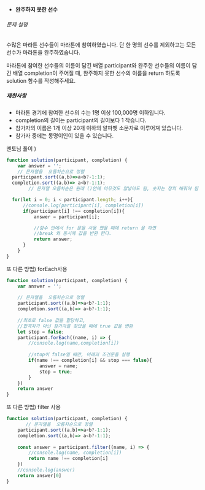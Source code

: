 - #### 완주하지 못한 선수

###### 문제 설명

수많은 마라톤 선수들이 마라톤에 참여하였습니다. 단 한 명의 선수를 제외하고는 모든 선수가 마라톤을 완주하였습니다.

마라톤에 참여한 선수들의 이름이 담긴 배열 participant와 완주한 선수들의 이름이 담긴 배열 completion이 주어질 때, 완주하지 못한 선수의 이름을 return 하도록 solution 함수를 작성해주세요.

##### 제한사항

- 마라톤 경기에 참여한 선수의 수는 1명 이상 100,000명 이하입니다.
- completion의 길이는 participant의 길이보다 1 작습니다.
- 참가자의 이름은 1개 이상 20개 이하의 알파벳 소문자로 이루어져 있습니다.
- 참가자 중에는 동명이인이 있을 수 있습니다.



멘토님 풀이 )

```javascript
function solution(participant, completion) {
    var answer = '';
    // 문자열을  오름차순으로 정렬
  participant.sort((a,b)=>a<b?-1:1); 
  completion.sort((a,b)=> a<b?-1:1);
		// 문자열 오름차순은 원래 ()안에 아무것도 않넣어도 됨, 숫자는 정의 해줘야 됨

  for(let i = 0; i < participant.length; i++){
      //console.log(participant[i], completion[i])
      if(participant[i] !== completion[i]){
          answer = participant[i];

          //함수 안에서 for 문을 사용 했을 때에 return 을 하면
          //break 와 동시에 값을 반환 한다.
          return answer;
      }
    }
}
```

또 다른 방법) forEach사용

```javascript
function solution(participant, completion) {
    var answer = '';
    
    // 문자열을  오름차순으로 정렬
    participant.sort((a,b)=>a<b?-1:1); 
    completion.sort((a,b)=> a<b?-1:1);
    
    //최초로 false 값을 할당하고,
    //합격자가 아닌 참가자를 찾았을 때에 true 값을 변환
    let stop = false;
    participant.forEach((name, i) => {
        //console.log(name,completion[i])
        
        //stop이 false일 때만, 아래의 조건문을 실행
        if(name !== completion[i] && stop === false){
            answer = name;
            stop = true;
        }
    })
    return answer
}
```

또 다른 방법) filter 사용

```javascript
function solution(participant, completion) {
       // 문자열을  오름차순으로 정렬
    participant.sort((a,b)=>a<b?-1:1); 
    completion.sort((a,b)=> a<b?-1:1);
    
    const answer = participant.filter((name, i) => {
        //console.log(name, completion[i])
        return name !== completion[i]
    })
    //console.log(answer)
    return answer[0]
}
```





